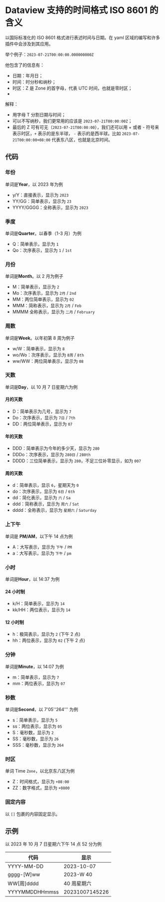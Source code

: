 # Dataview 支持的时间格式 ISO 8601 的含义

以国际标准化的 ISO 8601 格式进行表述时间与日期。在 yaml 区域的编写和许多插件中会涉及到其应用。

举个例子：`2023-07-21T00:00:00.000000000Z`

他包含了的信息有：
- 日期：年月日；
- 时间：时分秒和纳秒；
- 时区：Z 是 Zone 的首字母，代表 UTC 时间，也就是零时区；
- 
解释：

- 用字母 T 分割日期与时间；
- 可以不写纳秒，我们更常用的应该是 `2023-07-21T00:00:00Z`；
- 最后的 Z 可有可无（`2023-07-21T00:00:00`），我们还可以用 + 或者 - 符号来表示时区，`+` 表示的是东半球， `-` 表示的是西半球。比如 `2023-07-21T00:00:00+08:00` 代表东八区，也就是北京时间。

## 代码

### 年份

单词是**Year**，以 2023 年为例

- y/Y：直接表示，显示为 `2023`
- YY/GG：简单表示，显示为 `23`
- YYYY/GGGG：全称表示，显示为 `2023`

### 季度

单词是**Quarter**。以春季（1-3 月）为例

- Q：简单表示，显示为 `1`
- Qo：次序表示，显示为 `1` / `1st`

### 月份

单词是**Month**。以 2 月为例子

- M：简单表示，显示为 `2`
- Mo：次序表示，显示为 `2月` / `2nd`
- MM：两位简单表示，显示为 `02`
- MMM：简称表示，显示为 `2月` / `Feb`
- MMMM 全称表示，显示为 `二月` / `February`

### 周数

单词是**Week**。以年初第 8 周为例子

- w/W：简单表示，显示为 `8`
- wo/Wo：次序表示，显示为 `8周` / `8th`
- ww/WW：两位简单表示，显示为 `08`

### 天数

单词是**Day**，以 10 月 7 日星期六为例

#### 月的天数

- D：简单表示为几号，显示为 `7`
- Do：次序表示，显示为 `7日` / `7th`
- DD：两位简单表示，显示为 `07`

#### 年的天数

- DDD：简单表示为今年的多少天，显示为 `280`
- DDDo：次序表示，显示为 `280日` / `280th`
- DDDD：三位简单表示，显示为 `280`，不足三位补零显示，如为 `007`

#### 周的天数

- d：简单表示，显示 `6`，星期天为 `0`
- do：次序表示，显示为 `6日` / `6th`
- dd：简化表示，显示为 `六` / `Sa`
- ddd：简称表示，显示为 `周六` / `Sat`
- dddd：全称表示，显示为 `星期六` / `Saturday`

### 上下午

单词是 **PM/AM**，以下午 14 点为例

- A：大写表示，显示为 `下午` / `PM`
- a：大写表示，显示为 `下午` / `pm`

### 小时

单词是**Hour**，以 14:37 为例

#### 24 小时制

- k/H：简单表示，显示为 `14`
- kk/HH：两位表示，显示为 `14`

#### 12 小时制

- h：极简表示，显示为 `2` (下午 2 点)
- hh：两位表示，显示为 `02` (下午 2 点)

### 分钟

单词是**Minute**，以 14:07 为例

- m：简单表示，显示为 `7`
- mm：两位表示，显示为 `07`

### 秒数

单词是**Second**，以 7'05''264''' 为例

- s：简单表示，显示为 `5`
- ss：两位表示，显示为 `05`
- S：毫秒数，显示为 `2`
- SS：毫秒数，显示为 `26`
- SSS：毫秒数，显示为 `264`

### 时区

单词 Time `Zone`，以北京东八区为例

- Z：时间格式，显示为 `+08:00`
- ZZ：数字格式，显示为 `+0800`

### 固定内容

以 `[]` 包裹的内容固定显示。

## 示例

以 2023 年 10 月 7 日星期六下午 14 点 52 分为例

| 代码           | 显示       |
| -------------- | ---------- |
| YYYY-MM-DD     | 2023-10-07 |
| gggg-[W]ww     | 2023-W 40   |
| WW[周]dddd           |      40 周星期六      |
| YYYYMMDDHHmmss | 20231007145226           |
